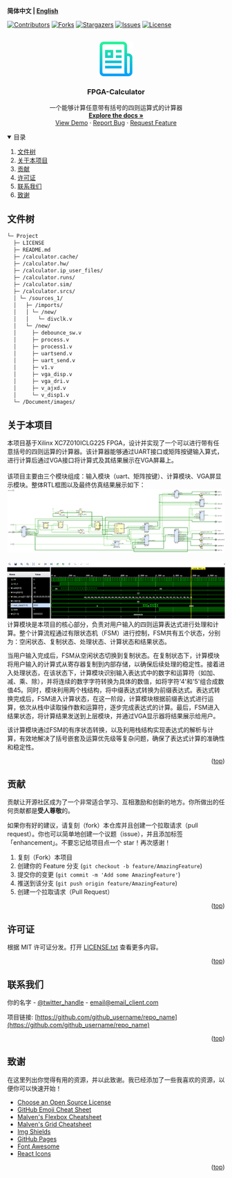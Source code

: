**简体中文 | [English](README.md)**
<div id="top"></div>

[![Contributors][contributors-shield]][contributors-url]
[![Forks][forks-shield]][forks-url]
[![Stargazers][stars-shield]][stars-url]
[![Issues][issues-shield]][issues-url]
[![License][license-shield]][license-url]


<!-- PROJECT LOGO -->
<br />
<div align="center">
    <a href="https://github.com/MoonGrt/FPGA-Calculator">
    <img src="Document/images/logo.png" alt="Logo" width="80" height="80">
    </a>
<h3 align="center">FPGA-Calculator</h3>
    <p align="center">
    一个能够计算任意带有括号的四则运算式的计算器
    <br />
    <a href="https://github.com/MoonGrt/FPGA-Calculator"><strong>Explore the docs »</strong></a>
    <br />
    <a href="https://github.com/MoonGrt/FPGA-Calculator">View Demo</a>
    ·
    <a href="https://github.com/MoonGrt/FPGA-Calculator/issues">Report Bug</a>
    ·
    <a href="https://github.com/MoonGrt/FPGA-Calculator/issues">Request Feature</a>
    </p>
</div>




<!-- CONTENTS -->
<details open>
  <summary>目录</summary>
  <ol>
    <li><a href="#文件树">文件树</a></li>
    <li>
      <a href="#关于本项目">关于本项目</a>
      <ul>
      </ul>
    </li>
    <li><a href="#贡献">贡献</a></li>
    <li><a href="#许可证">许可证</a></li>
    <li><a href="#联系我们">联系我们</a></li>
    <li><a href="#致谢">致谢</a></li>
  </ol>
</details>





<!-- 文件树 -->
## 文件树

```
└─ Project
  ├─ LICENSE
  ├─ README.md
  ├─ /calculator.cache/
  ├─ /calculator.hw/
  ├─ /calculator.ip_user_files/
  ├─ /calculator.runs/
  ├─ /calculator.sim/
  ├─ /calculator.srcs/
  │ └─ /sources_1/
  │   ├─ /imports/
  │   │ └─ /new/
  │   │   └─ divclk.v
  │   └─ /new/
  │     ├─ debounce_sw.v
  │     ├─ process.v
  │     ├─ process1.v
  │     ├─ uartsend.v
  │     ├─ uart_send.v
  │     ├─ v1.v
  │     ├─ vga_disp.v
  │     ├─ vga_dri.v
  │     ├─ v_ajxd.v
  │     └─ v_disp1.v
  └─ /Document/images/

```



<!-- 关于本项目 -->
## 关于本项目

<p style=" margin-top:0px; margin-bottom:0px; margin-left:0px; margin-right:0px; -qt-block-indent:0; text-indent:0px;">本项目基于Xilinx XC7Z010ICLG225 FPGA，设计并实现了一个可以进行带有任意括号的四则运算的计算器。该计算器能够通过UART接口或矩阵按键输入算式，进行计算后通过VGA接口将计算式及其结果展示在VGA屏幕上。</p>
<p style="-qt-paragraph-type:empty; margin-top:0px; margin-bottom:0px; margin-left:0px; margin-right:0px; -qt-block-indent:0; text-indent:0px;"><br /></p>
<p style=" margin-top:0px; margin-bottom:0px; margin-left:0px; margin-right:0px; -qt-block-indent:0; text-indent:0px;">该项目主要由三个模块组成：输入模块（uart、矩阵按键）、计算模块、VGA屏显示模块。整体RTL框图以及最终仿真结果展示如下：</p>
<p align="center" style=" margin-top:0px; margin-bottom:0px; margin-left:0px; margin-right:0px; -qt-block-indent:0; text-indent:0px;"><img src="Document/images/RTL.png" /></p>
<p style="-qt-paragraph-type:empty; margin-top:0px; margin-bottom:0px; margin-left:0px; margin-right:0px; -qt-block-indent:0; text-indent:0px;"><br /></p>
<p align="center" style=" margin-top:0px; margin-bottom:0px; margin-left:0px; margin-right:0px; -qt-block-indent:0; text-indent:0px;"><img src="Document/images/Simulation.png" /></p>
<p style=" margin-top:0px; margin-bottom:0px; margin-left:0px; margin-right:0px; -qt-block-indent:0; text-indent:0px;">计算模块是本项目的核心部分，负责对用户输入的四则运算表达式进行处理和计算。整个计算流程通过有限状态机（FSM）进行控制，FSM共有五个状态，分别为：空闲状态、复制状态、处理状态、计算状态和结果状态。</p>
<p style=" margin-top:12px; margin-bottom:12px; margin-left:0px; margin-right:0px; -qt-block-indent:0; text-indent:0px;">当用户输入完成后，FSM从空闲状态切换到复制状态。在复制状态下，计算模块将用户输入的计算式从寄存器复制到内部存储，以确保后续处理的稳定性。接着进入处理状态，在该状态下，计算模块识别输入表达式中的数字和运算符（如加、减、乘、除），并将连续的数字字符转换为具体的数值，如将字符'4'和'5'组合成数值45。同时，模块利用两个栈结构，将中缀表达式转换为前缀表达式。表达式转换完成后，FSM进入计算状态，在这一阶段，计算模块根据前缀表达式进行运算，依次从栈中读取操作数和运算符，逐步完成表达式的计算。最后，FSM进入结果状态，将计算结果发送到上层模块，并通过VGA显示器将结果展示给用户。</p>
<p style=" margin-top:12px; margin-bottom:12px; margin-left:0px; margin-right:0px; -qt-block-indent:0; text-indent:0px;">该计算模块通过FSM的有序状态转换，以及利用栈结构实现表达式的解析与计算，有效地解决了括号嵌套及运算优先级等复杂问题，确保了表达式计算的准确性和稳定性。</p></body></html>
<p align="right">(<a href="#top">top</a>)</p>



<!-- 贡献 -->
## 贡献

贡献让开源社区成为了一个非常适合学习、互相激励和创新的地方。你所做出的任何贡献都是**受人尊敬**的。

如果你有好的建议，请复刻（fork）本仓库并且创建一个拉取请求（pull request）。你也可以简单地创建一个议题（issue），并且添加标签「enhancement」。不要忘记给项目点一个 star！再次感谢！

1. 复刻（Fork）本项目
2. 创建你的 Feature 分支 (`git checkout -b feature/AmazingFeature`)
3. 提交你的变更 (`git commit -m 'Add some AmazingFeature'`)
4. 推送到该分支 (`git push origin feature/AmazingFeature`)
5. 创建一个拉取请求（Pull Request）
<p align="right">(<a href="#top">top</a>)</p>



<!-- 许可证 -->
## 许可证

根据 MIT 许可证分发。打开 [LICENSE.txt](LICENSE.txt) 查看更多内容。
<p align="right">(<a href="#top">top</a>)</p>



<!-- 联系我们 -->
## 联系我们

你的名字 - [@twitter_handle](https://twitter.com/twitter_handle) - email@email_client.com

项目链接: [https://github.com/github_username/repo_name](https://github.com/github_username/repo_name)
<p align="right">(<a href="#top">top</a>)</p>



<!-- 致谢 -->
## 致谢

在这里列出你觉得有用的资源，并以此致谢。我已经添加了一些我喜欢的资源，以便你可以快速开始！

* [Choose an Open Source License](https://choosealicense.com)
* [GitHub Emoji Cheat Sheet](https://www.webpagefx.com/tools/emoji-cheat-sheet)
* [Malven's Flexbox Cheatsheet](https://flexbox.malven.co/)
* [Malven's Grid Cheatsheet](https://grid.malven.co/)
* [Img Shields](https://shields.io)
* [GitHub Pages](https://pages.github.com)
* [Font Awesome](https://fontawesome.com)
* [React Icons](https://react-icons.github.io/react-icons/search)
<p align="right">(<a href="#top">top</a>)</p>




<!-- MARKDOWN LINKS & Document/images -->
<!-- https://www.markdownguide.org/basic-syntax/#reference-style-links -->
[contributors-shield]: https://img.shields.io/github/contributors/MoonGrt/FPGA-Calculator.svg?style=for-the-badge
[contributors-url]: https://github.com/MoonGrt/FPGA-Calculator/graphs/contributors
[forks-shield]: https://img.shields.io/github/forks/MoonGrt/FPGA-Calculator.svg?style=for-the-badge
[forks-url]: https://github.com/MoonGrt/FPGA-Calculator/network/members
[stars-shield]: https://img.shields.io/github/stars/MoonGrt/FPGA-Calculator.svg?style=for-the-badge
[stars-url]: https://github.com/MoonGrt/FPGA-Calculator/stargazers
[issues-shield]: https://img.shields.io/github/issues/MoonGrt/FPGA-Calculator.svg?style=for-the-badge
[issues-url]: https://github.com/MoonGrt/FPGA-Calculator/issues
[license-shield]: https://img.shields.io/github/license/MoonGrt/FPGA-Calculator.svg?style=for-the-badge
[license-url]: https://github.com/MoonGrt/FPGA-Calculator/blob/master/LICENSE


